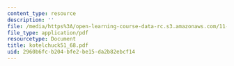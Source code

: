 ```yaml
---
content_type: resource
description: ''
file: /media/https%3A/open-learning-course-data-rc.s3.amazonaws.com/11-423-information-and-communication-technologies-in-community-development-spring-2004/2960b6fcb204bfe2be15da2b82ebcf14_kotelchuck51_68.pdf
file_type: application/pdf
resourcetype: Document
title: kotelchuck51_68.pdf
uid: 2960b6fc-b204-bfe2-be15-da2b82ebcf14
---
```

